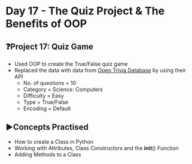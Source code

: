 # Day 17 - The Quiz Project & The Benefits of OOP

## ❓Project 17: Quiz Game
- Used OOP to create the True/False quiz game
- Replaced the data with data from [Open Trivia Database](https://opentdb.com/) by using their API
    - No. of questions = 10
    - Category = Science: Computers
    - Difficulty = Easy
    - Type = True/False
    - Encoding = Default

## ▶️Concepts Practised
- How to create a Class in Python
- Working with Attributes, Class Constructors and the __init__() Function
- Adding Methods to a Class
